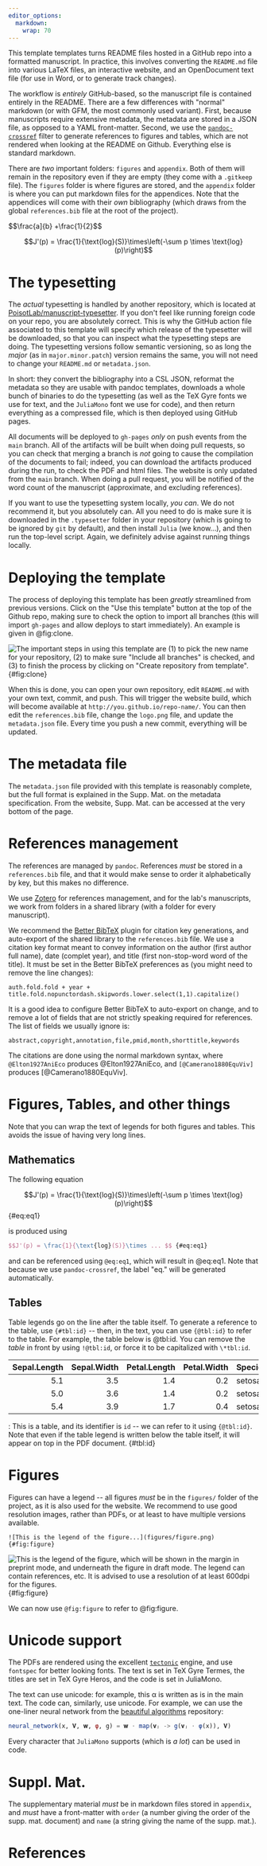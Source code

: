 ```yaml
---
editor_options: 
  markdown: 
    wrap: 70
---
```


This template templates turns README files hosted in a GitHub repo
into a formatted manuscript. In practice, this involves converting the
`README.md` file into various LaTeX files, an interactive website, and
an OpenDocument text file (for use in Word, or to generate track
changes).

The workflow is *entirely* GitHub-based, so the manuscript file is
contained entirely in the README. There are a few differences with
"normal" markdown (or with GFM, the most commonly used variant).
First, because manuscripts require extensive metadata, the metadata
are stored in a JSON file, as opposed to a YAML front-matter. Second,
we use the
[`pandoc-crossref`](https://github.com/lierdakil/pandoc-crossref)
filter to generate references to figures and tables, which are not
rendered when looking at the README on Github. Everything else is
standard markdown.

There are *two* important folders: `figures` and `appendix`. Both of
them will remain in the repository even if they are empty (they come
with a `.gitkeep` file). The `figures` folder is where figures are
stored, and the `appendix` folder is where you can put markdown files
for the appendices. Note that the appendices will come with their
*own* bibliography (which draws from the global `references.bib` file
at the root of the project).

$$\frac{a]{b} +\frac{1}{2}$$

$$J'(p) = \frac{1}{\text{log}(S)}\times\left(-\sum p \times \text{log}(p)\right)$$

# The typesetting

The *actual* typesetting is handled by another repository, which is
located at
[PoisotLab/manuscript-typesetter](https://github.com/PoisotLab/manuscript-typesetter).
If you don't feel like running foreign code on your repo, you are
absolutely correct. This is why the GitHub action file associated to
this template will specify which release of the typesetter will be
downloaded, so that you can inspect what the typesetting steps are
doing. The typesetting versions follow semantic versioning, so as long
the *major* (as in `major.minor.patch`) version remains the same, you
will not need to change your `README.md` or `metadata.json`.

In short: they convert the bibliography into a CSL JSON, reformat the
metadata so they are usable with pandoc templates, downloads a whole
bunch of binaries to do the typesetting (as well as the TeX Gyre fonts
we use for text, and the `JuliaMono` font we use for code), and then
return everything as a compressed file, which is then deployed using
GitHub pages.

All documents will be deployed to `gh-pages` *only* on push events
from the `main` branch. All of the artifacts will be built when doing
pull requests, so you can check that merging a branch is *not* going
to cause the compilation of the documents to fail; indeed, you can
download the artifacts produced during the run, to check the PDF and
html files. The website is only updated from the `main` branch. When
doing a pull request, you will be notified of the word count of the
manuscript (approximate, and excluding references).

If you want to use the typesetting system locally, *you can*. We do
not recommend it, but you absolutely can. All you need to do is make
sure it is downloaded in the `.typesetter` folder in your repository
(which is going to be ignored by `git` by default), and then install
`Julia` (we know...), and then run the top-level script. Again, we
definitely advise against running things locally.

# Deploying the template

The process of deploying this template has been *greatly* streamlined
from previous versions. Click on the "Use this template" button at the
top of the Github repo, making sure to check the option to import all
branches (this will import `gh-pages` and allow deploys to start
immediately). An example is given in @fig:clone.

![The important steps in using this template are (1) to pick the new
name for your repository, (2) to make sure "Include all branches" is
checked, and (3) to finish the process by clicking on "Create
repository from template".](figures/how-to-clone.png){#fig:clone}

When this is done, you can open your own repository, edit `README.md`
with your own text, commit, and push. This will trigger the website
build, which will become available at
`http://you.github.io/repo-name/`. You can then edit the
`references.bib` file, change the `logo.png` file, and update the
`metadata.json` file. Every time you push a new commit, everything
will be updated.

# The metadata file

The `metadata.json` file provided with this template is reasonably
complete, but the full format is explained in the Supp. Mat. on the
metadata specification. From the website, Supp. Mat. can be accessed
at the very bottom of the page.

# References management

The references are managed by `pandoc`. References *must* be stored in
a `references.bib` file, and that it would make sense to order it
alphabetically by key, but this makes no difference.

We use [Zotero](https://www.zotero.org/) for references management,
and for the lab's manuscripts, we work from folders in a shared
library (with a folder for every manuscript).

We recommend the [Better
BibTeX](https://retorque.re/zotero-better-bibtex/) plugin for citation
key generations, and auto-export of the shared library to the
`references.bib` file. We use a citation key format meant to convey
information on the author (first author full name), date (complet
year), and title (first non-stop-word word of the title). It must be
set in the Better BibTeX preferences as (you might need to remove the
line changes):

```         
auth.fold.fold + year + title.fold.nopunctordash.skipwords.lower.select(1,1).capitalize()
```

It is a good idea to configure Better BibTeX to auto-export on change,
and to remove a lot of fields that are not strictly speaking required
for references. The list of fields we usually ignore is:

```         
abstract,copyright,annotation,file,pmid,month,shorttitle,keywords
```

The citations are done using the normal markdown syntax, where
`@Elton1927AniEco` produces @Elton1927AniEco, and
`[@Camerano1880EquViv]` produces [@Camerano1880EquViv].

# Figures, Tables, and other things

Note that you can wrap the text of legends for both figures and
tables. This avoids the issue of having very long lines.

## Mathematics

The following equation

$$J'(p) = \frac{1}{\text{log}(S)}\times\left(-\sum p \times \text{log}(p)\right)$$
{#eq:eq1}

is produced using

``` latex
$$J'(p) = \frac{1}{\text{log}(S)}\times ... $$ {#eq:eq1}
```

and can be referenced using `@eq:eq1`, which will result in @eq:eq1.
Note that because we use `pandoc-crossref`, the label "eq." will be
generated automatically.

## Tables

Table legends go on the line after the table itself. To generate a
reference to the table, use `{#tbl:id}` -- then, in the text, you can
use `{@tbl:id}` to refer to the table. For example, the table below is
@tbl:id. You can remove the *table* in front by using `!@tbl:id`, or
force it to be capitalized with `\*tbl:id`.

| Sepal.Length | Sepal.Width | Petal.Length | Petal.Width | Species |
|-------------:|------------:|-------------:|------------:|:--------|
|          5.1 |         3.5 |          1.4 |         0.2 | setosa  |
|          5.0 |         3.6 |          1.4 |         0.2 | setosa  |
|          5.4 |         3.9 |          1.7 |         0.4 | setosa  |

: This is a table, and its identifier is `id` -- we can refer to it
using `{@tbl:id}`. Note that even if the table legend is written below
the table itself, it will appear on top in the PDF document. {#tbl:id}

# Figures

Figures can have a legend -- all figures *must* be in the `figures/`
folder of the project, as it is also used for the website. We
recommend to use good resolution images, rather than PDFs, or at least
to have multiple versions available.

```         
![This is the legend of the figure...](figures/figure.png){#fig:figure}
```

![This is the legend of the figure, which will be shown in the margin
in preprint mode, and underneath the figure in draft mode. The legend
can contain references, etc. It is advised to use a resolution of at
least 600dpi for the figures.](figures/figure.png){#fig:figure}

We can now use `@fig:figure` to refer to @fig:figure.

# Unicode support

The PDFs are rendered using the excellent
[`tectonic`](https://tectonic-typesetting.github.io/en-US/) engine,
and use `fontspec` for better looking fonts. The text is set in TeX
Gyre Termes, the titles are set in TeX Gyre Heros, and the code is set
in JuliaMono.

The text can use unicode: for example, this α is written as is in the
main text. The code can, similarly, use unicode. For example, we can
use the one-liner neural network from the [beautiful
algorithms](%22https://github.com/mossr/BeautifulAlgorithms.jl/blob/master/src/neural_network_one_liner.jl%22)
repository:

``` julia
neural_network(x, 𝐕, 𝐰, φ, g) = 𝐰 ⋅ map(𝐯ⱼ -> g(𝐯ⱼ ⋅ φ(x)), 𝐕)
```

Every character that `JuliaMono` supports (which is *a lot*) can be
used in code.

# Suppl. Mat.

The supplementary material *must* be in markdown files stored in
`appendix`, and *must* have a front-matter with `order` (a number
giving the order of the supp. mat. document) and `name` (a string
giving the name of the supp. mat.).

# References
